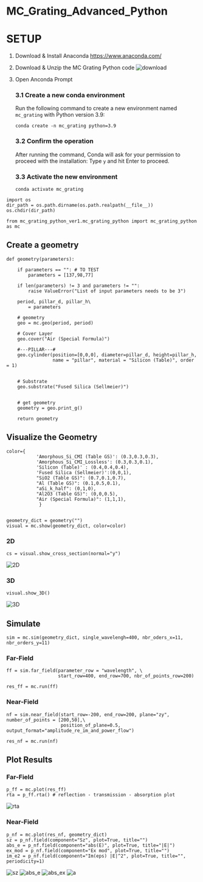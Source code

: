 # MC_Grating_Advanced_Python

# SETUP
1. Download & Install Anaconda
   https://www.anaconda.com/
2. Download & Unzip the MC Grating Python code
   ![download](https://github.com/dorianherle/MC_Grating_Advanced_Python/blob/main/visualization_readme/Screenshot%202023-07-05%20113334.png)
3. Open Anconda Prompt
   
   ### 3.1 **Create a new conda environment**
   Run the following command to create a new environment named `mc_grating` with Python version 3.9:
   ```
   conda create -n mc_grating python=3.9
   ```
   
   ### 3.2 **Confirm the operation**
   After running the command, Conda will ask for your permission to proceed with the installation:
   Type `y` and hit Enter to proceed.

   ### 3.3 **Activate the new environment**
   ```
   conda activate mc_grating
   ```
   


   

   

   


```
import os 
dir_path = os.path.dirname(os.path.realpath(__file__))
os.chdir(dir_path)

from mc_grating_python_ver1.mc_grating_python import mc_grating_python as mc
```

## Create a geometry

```
def geometry(parameters):

    if parameters == "": # TO TEST
        parameters = [137,98,77]
        
    if len(parameters) != 3 and parameters != "":
        raise ValueError("List of input parameters needs to be 3")
              
    period, pillar_d, pillar_h\
        = parameters

    # geometry 
    geo = mc.geo(period, period)
    
    # Cover Layer
    geo.cover("Air (Special Formula)")
    
    #---PILLAR---#
    geo.cylinder(position=[0,0,0], diameter=pillar_d, height=pillar_h, 
                 name = "pillar", material = "Silicon (Table)", order = 1)
                 

    # Substrate
    geo.substrate("Fused Silica (Sellmeier)")
        
    
    # get geometry
    geometry = geo.print_g() 
    
    return geometry
```

## Visualize the Geometry 

```
color={
           'Amorphous_Si_CMI (Table GS)': (0.3,0.3,0.3),
           'Amorphous_Si_CMI_Lossless': (0.3,0.3,0.1),
           'Silicon (Table)' : (0.4,0.4,0.4),
           'Fused Silica (Sellmeier)':(0,0,1),
           "SiO2 (Table GS)": (0.7,0.1,0.7),
           "Al (Table GS)": (0.1,0.5,0.1),
           "aSi_k_half": (0,1,0),
           "Al2O3 (Table GS)": (0,0,0.5),
           "Air (Special Formula)": (1,1,1),
            }


geometry_dict = geometry("")
visual = mc.show(geometry_dict, color=color)
```
### 2D
```
cs = visual.show_cross_section(normal="y")
```

![2D](https://github.com/dorianherle/MC_Grating_Advanced_Python/blob/main/visualization_readme/2d.jpg)

### 3D

```
visual.show_3D()
```
![3D](https://github.com/dorianherle/MC_Grating_Advanced_Python/blob/main/visualization_readme/3d.jpg)

## Simulate 

```
sim = mc.sim(geometry_dict, single_wavelengh=400, nbr_oders_x=11, nbr_orders_y=11)
```
### Far-Field
```
ff = sim.far_field(parameter_row = "wavelength", \
                   start_row=400, end_row=700, nbr_of_points_row=200)
    
res_ff = mc.run(ff)
```
### Near-Field
```
nf = sim.near_field(start_row=-200, end_row=200, plane="zy",  number_of_points = [200,50],\
                    position_of_plane=0.5, output_format="amplitude_re_im_and_power_flow")
 
res_nf = mc.run(nf)
```

## Plot Results

### Far-Field
```
p_ff = mc.plot(res_ff)
rta = p_ff.rta() # reflection - transmission - absorption plot
```
![rta](https://github.com/dorianherle/MC_Grating_Advanced_Python/blob/main/visualization_readme/rta.png)

### Near-Field
```
p_nf = mc.plot(res_nf, geometry_dict) 
sz = p_nf.field(component="Sz", plot=True, title="")
abs_e = p_nf.field(component="abs(E)", plot=True, title="|E|")
ex_mod = p_nf.field(component="Ex mod", plot=True, title="")
im_e2 = p_nf.field(component="Im(eps) |E|^2", plot=True, title="", periodicity=1)
```
![sz](https://github.com/dorianherle/MC_Grating_Advanced_Python/blob/main/visualization_readme/sz.png)
![abs_e](https://github.com/dorianherle/MC_Grating_Advanced_Python/blob/main/visualization_readme/abs_e.png)
![abs_ex](https://github.com/dorianherle/MC_Grating_Advanced_Python/blob/main/visualization_readme/abs_ex.png)
![a](https://github.com/dorianherle/MC_Grating_Advanced_Python/blob/main/visualization_readme/absorption.png)
